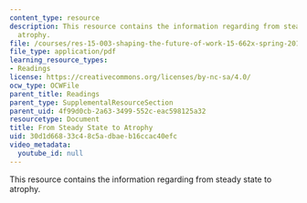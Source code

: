 ```yaml
---
content_type: resource
description: This resource contains the information regarding from steady state to
  atrophy.
file: /courses/res-15-003-shaping-the-future-of-work-15-662x-spring-2016/30d1d66833c48c5adbaeb16ccac40efc_MITRES_15_003S16_atrophy.pdf
file_type: application/pdf
learning_resource_types:
- Readings
license: https://creativecommons.org/licenses/by-nc-sa/4.0/
ocw_type: OCWFile
parent_title: Readings
parent_type: SupplementalResourceSection
parent_uid: 4f99d0cb-2a63-3499-552c-eac598125a32
resourcetype: Document
title: From Steady State to Atrophy
uid: 30d1d668-33c4-8c5a-dbae-b16ccac40efc
video_metadata:
  youtube_id: null
---
```

This resource contains the information regarding from steady state to atrophy.